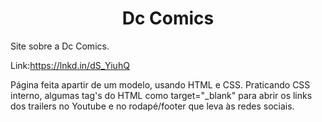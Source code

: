 <h1 align="center">Dc Comics</h1>

Site sobre a Dc Comics. 

Link:https://lnkd.in/dS_YiuhQ

Página feita apartir de um modelo, usando HTML e CSS. Praticando CSS interno, algumas tag's do HTML como target="_blank" para abrir os links dos trailers no Youtube e no rodapé/footer que leva às redes sociais.
